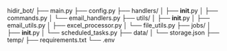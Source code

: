 hidir_bot/
├── main.py
├── config.py
├── handlers/
│   ├── __init__.py
│   ├── commands.py
│   └── email_handlers.py
├── utils/
│   ├── __init__.py
│   ├── email_utils.py
│   ├── excel_processor.py
│   └── file_utils.py
├── jobs/
│   ├── __init__.py
│   └── scheduled_tasks.py
├── data/
│   └── storage.json
├── temp/
├── requirements.txt
└── .env
